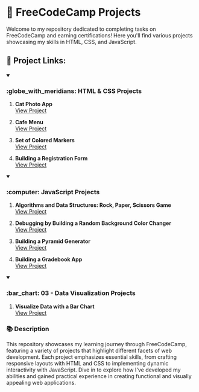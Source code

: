 # :tada: FreeCodeCamp Projects

Welcome to my repository dedicated to completing tasks on FreeCodeCamp and earning certifications! Here you'll find various projects showcasing my skills in HTML, CSS, and JavaScript.

## :link: Project Links:
<!-- HTML & CSS -->
<details open>
<summary>
   <h3>:globe_with_meridians: HTML & CSS Projects</h3>
</summary>
   
1. **Cat Photo App**  
   [View Project](https://kaningleb.github.io/FreeCodeCamp-Certification/01-Responsive-Web-Design/Part-1/01-Cat-Photo-App)

2. **Cafe Menu**  
   [View Project](https://kaningleb.github.io/FreeCodeCamp-Certification/01-Responsive-Web-Design/Part-1/02-Cafe-Menu)

3. **Set of Colored Markers**  
   [View Project](https://kaningleb.github.io/FreeCodeCamp-Certification/01-Responsive-Web-Design/Part-1/03-Set-of-Colored-Markers)

4. **Building a Registration Form**  
   [View Project](https://kaningleb.github.io/FreeCodeCamp-Certification/01-Responsive-Web-Design/Part-1/04-Building-a-Registration-Form)

</details>

<!-- JavaScript -->
<details open>
<summary>
   <h3>:computer: JavaScript Projects</h3>
</summary>

1. **Algorithms and Data Structures: Rock, Paper, Scissors Game**  
   [View Project](https://kaningleb.github.io/FreeCodeCamp-Certification/Part-1/01-Building-a-Pyramid-Generator)

2. **Debugging by Building a Random Background Color Changer**  
   [View Project](https://kaningleb.github.io/FreeCodeCamp-Certification/Part-1/02-Building-a-Gradebook-App)

4. **Building a Pyramid Generator**  
   [View Project](https://kaningleb.github.io/FreeCodeCamp-Certification/Part-1/04-Debugging-by-Building-a-Random-Background-Color-Changer)

6. **Building a Gradebook App**  
   [View Project](https://kaningleb.github.io/FreeCodeCamp-Certification/Part-1/06-Building-a-Rock-Paper-Scissors-Game)
   
</details>

<!-- Data Visualization -->
<details open>
<summary>
   <h3>:bar_chart: 03 - Data Visualization Projects</h3>
</summary>
   
1. **Visualize Data with a Bar Chart**  
   [View Project](https://kaningleb.github.io/FreeCodeCamp-Certification/04-Data-Visualization-Projects/01-Visualize-Data-with-a-Bar-Chart)

</details>

<!-- Description -->
### :books: Description
This repository showcases my learning journey through FreeCodeCamp, featuring a variety of projects that highlight different facets of web development. Each project emphasizes essential skills, from crafting responsive layouts with HTML and CSS to implementing dynamic interactivity with JavaScript. Dive in to explore how I've developed my abilities and gained practical experience in creating functional and visually appealing web applications.
